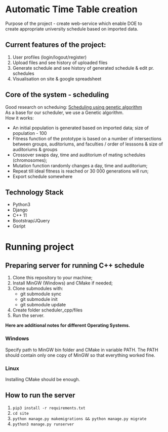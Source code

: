 # Automatic Time Table creation  
Purpose of the project - create web-service which enable DOE to  
create appropriate university schedule based on imported data.  

## Current features of the project:
1. User profiles (login/logout/register)
2. Upload files and see history of uploaded files
3. Generate schedule and see history of generated schedule & edit pr. schedules
4. Visualisation on site & google spreadsheet

## Core of the system - scheduling
Good research on scheduing: [Scheduling using genetic algorithm](https://www.codeproject.com/Articles/23111/Making-a-Class-Schedule-Using-a-Genetic-Algorithm)  
As a base for our scheduler, we use a Genetic algorithm.  
How it works:    
* An initial population is generated based on imported data;  size of population - 100 
* Fitness function of the prototype is based on a number of intersections between groups, auditoriums, 
 and faculties / order of lesssons & size of auditoriums & groups
* Crossover swaps day, time and auditorium of mating schedules (chromosomes);  
* Mutation function randomly changes a day, time and auditorium;  
* Repeat till ideal fitness is reached or 30 000 generations will run;  
* Export schedule somewhere  


## Technology Stack
* Python3
* Django
* C++ 11
* Bootstrap/JQuery
* Gsript

# Running project
## Preparing server for running C++ schedule
1. Clone this repository to your machine;
2. Install MinGW (Windows) and CMake if needed;
3. Clone submodules with:
    * git submodule sync
    * git submodule init
    * git submodule update
4. Create folder scheduler_cpp/files
5. Run the server.

**Here are additional notes for different Operating Systems.**
### Windows
Specify path to MinGW bin folder and CMake in variable PATH.
The PATH should contain only one copy of MinGW so that everything worked fine.

### Linux
Installing CMake should be enough.

## How to run the server 
1. `pip3 install -r requirements.txt`  
2. `cd site`
3. `python manage.py makemigrations && python manage.py migrate`
2. `python3 manage.py runserver`
